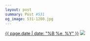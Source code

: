 ```yaml
---
layout: post
summary: Post #531
og_image: 531-1280.jpg
---
```


<p>
  <time><a href="/531">{{ page.date | date: "%B %e, %Y" }}</a></time>
  <a href="/531"><img src="{{ site.assets_url }}/531-640.jpg" srcset="{{ site.assets_url }}/531-320.jpg 320w, {{ site.assets_url }}/531-640.jpg 640w, {{ site.assets_url }}/531-960.jpg 960w, {{ site.assets_url }}/531-1280.jpg 1280w" sizes="(min-width: 700px) 50vw, calc(100vw - 2rem)" /></a>
</p>
